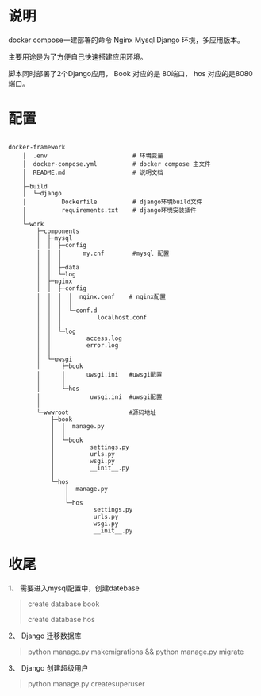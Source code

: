 

# 说明

docker compose一建部署的命令 Nginx Mysql Django 环境，多应用版本。

主要用途是为了方便自己快速搭建应用环境。

脚本同时部署了2个Django应用， Book 对应的是 80端口， hos 对应的是8080端口。 



# 配置

```

docker-framework
    │  .env                        # 环境变量
    │  docker-compose.yml          # docker compose 主文件
    │  README.md                   # 说明文档
    │  
    ├─build
    │  └─django
    │          Dockerfile          # django环境build文件
    │          requirements.txt    # django环境安装插件
    │          
    └─work
        ├─components
        │  ├─mysql
        │  │  ├─config
        │  │  │      my.cnf        #mysql 配置
        │  │  │      
        │  │  ├─data
        │  │  └─log
        │  ├─nginx
        │  │  ├─config
        │  │  │  │  nginx.conf    # nginx配置
        │  │  │  │  
        │  │  │  └─conf.d
        │  │  │          localhost.conf
        │  │  │          
        │  │  └─log
        │  │          access.log
        │  │          error.log
        │  │          
        │  └─uwsgi
        │      ├─book
        │      │      uwsgi.ini   #uwsgi配置
        │      │      
        │      └─hos
        │              uwsgi.ini  #uwsgi配置
        │              
        └─wwwroot                 #源码地址
            ├─book
            │  │  manage.py
            │  │  
            │  └─book
            │          settings.py
            │          urls.py
            │          wsgi.py
            │          __init__.py
            │          
            └─hos
                │  manage.py
                │  
                └─hos
                        settings.py
                        urls.py
                        wsgi.py
                        __init__.py
```



# 收尾

1、 需要进入mysql配置中，创建datebase

> create database book
>
> create database hos

2、 Django 迁移数据库

>python manage.py makemigrations && python manage.py migrate

3、 Django 创建超级用户

> python manage.py createsuperuser

